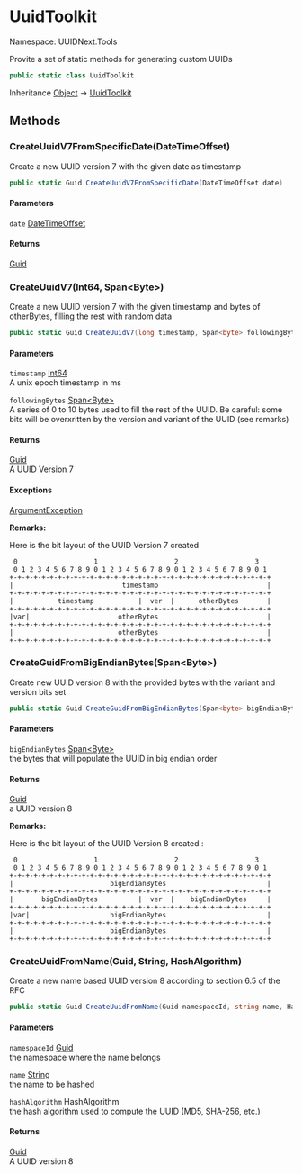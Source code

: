 # UuidToolkit

Namespace: UUIDNext.Tools

Provite a set of static methods for generating custom UUIDs

```csharp
public static class UuidToolkit
```

Inheritance [Object](https://docs.microsoft.com/en-us/dotnet/api/system.object) → [UuidToolkit](./uuidnext.tools.uuidtoolkit.md)

## Methods

### **CreateUuidV7FromSpecificDate(DateTimeOffset)**

Create a new UUID version 7 with the given date as timestamp

```csharp
public static Guid CreateUuidV7FromSpecificDate(DateTimeOffset date)
```

#### Parameters

`date` [DateTimeOffset](https://docs.microsoft.com/en-us/dotnet/api/system.datetimeoffset)<br>

#### Returns

[Guid](https://docs.microsoft.com/en-us/dotnet/api/system.guid)<br>

### **CreateUuidV7(Int64, Span&lt;Byte&gt;)**

Create a new UUID version 7 with the given timestamp and bytes of otherBytes, filling the rest with random data

```csharp
public static Guid CreateUuidV7(long timestamp, Span<byte> followingBytes)
```

#### Parameters

`timestamp` [Int64](https://docs.microsoft.com/en-us/dotnet/api/system.int64)<br>
A unix epoch timestamp in ms

`followingBytes` [Span&lt;Byte&gt;](https://docs.microsoft.com/en-us/dotnet/api/system.span-1)<br>
A series of 0 to 10 bytes used to fill the rest of the UUID. 
 Be careful: some bits will be overxritten by the version and variant of the UUID (see remarks)

#### Returns

[Guid](https://docs.microsoft.com/en-us/dotnet/api/system.guid)<br>
A UUID Version 7

#### Exceptions

[ArgumentException](https://docs.microsoft.com/en-us/dotnet/api/system.argumentexception)<br>

**Remarks:**

Here is the bit layout of the UUID Version 7 created
```
 0                   1                   2                   3
 0 1 2 3 4 5 6 7 8 9 0 1 2 3 4 5 6 7 8 9 0 1 2 3 4 5 6 7 8 9 0 1
+-+-+-+-+-+-+-+-+-+-+-+-+-+-+-+-+-+-+-+-+-+-+-+-+-+-+-+-+-+-+-+-+
|                           timestamp                           |
+-+-+-+-+-+-+-+-+-+-+-+-+-+-+-+-+-+-+-+-+-+-+-+-+-+-+-+-+-+-+-+-+
|           timestamp           |  ver  |      otherBytes       |
+-+-+-+-+-+-+-+-+-+-+-+-+-+-+-+-+-+-+-+-+-+-+-+-+-+-+-+-+-+-+-+-+
|var|                      otherBytes                           |
+-+-+-+-+-+-+-+-+-+-+-+-+-+-+-+-+-+-+-+-+-+-+-+-+-+-+-+-+-+-+-+-+
|                          otherBytes                           |
+-+-+-+-+-+-+-+-+-+-+-+-+-+-+-+-+-+-+-+-+-+-+-+-+-+-+-+-+-+-+-+-+
```

### **CreateGuidFromBigEndianBytes(Span&lt;Byte&gt;)**

Create new UUID version 8 with the provided bytes with the variant and version bits set

```csharp
public static Guid CreateGuidFromBigEndianBytes(Span<byte> bigEndianBytes)
```

#### Parameters

`bigEndianBytes` [Span&lt;Byte&gt;](https://docs.microsoft.com/en-us/dotnet/api/system.span-1)<br>
the bytes that will populate the UUID in big endian order

#### Returns

[Guid](https://docs.microsoft.com/en-us/dotnet/api/system.guid)<br>
a UUID version 8

**Remarks:**

Here is the bit layout of the UUID Version 8 created :
```
 0                   1                   2                   3
 0 1 2 3 4 5 6 7 8 9 0 1 2 3 4 5 6 7 8 9 0 1 2 3 4 5 6 7 8 9 0 1
+-+-+-+-+-+-+-+-+-+-+-+-+-+-+-+-+-+-+-+-+-+-+-+-+-+-+-+-+-+-+-+-+
|                        bigEndianBytes                         |
+-+-+-+-+-+-+-+-+-+-+-+-+-+-+-+-+-+-+-+-+-+-+-+-+-+-+-+-+-+-+-+-+
|       bigEndianBytes          |  ver  |    bigEndianBytes     |
+-+-+-+-+-+-+-+-+-+-+-+-+-+-+-+-+-+-+-+-+-+-+-+-+-+-+-+-+-+-+-+-+
|var|                    bigEndianBytes                         |
+-+-+-+-+-+-+-+-+-+-+-+-+-+-+-+-+-+-+-+-+-+-+-+-+-+-+-+-+-+-+-+-+
|                        bigEndianBytes                         |
+-+-+-+-+-+-+-+-+-+-+-+-+-+-+-+-+-+-+-+-+-+-+-+-+-+-+-+-+-+-+-+-+ 
```

### **CreateUuidFromName(Guid, String, HashAlgorithm)**

Create a new name based UUID version 8 according to section 6.5 of the RFC

```csharp
public static Guid CreateUuidFromName(Guid namespaceId, string name, HashAlgorithm hashAlgorithm)
```

#### Parameters

`namespaceId` [Guid](https://docs.microsoft.com/en-us/dotnet/api/system.guid)<br>
the namespace where the name belongs

`name` [String](https://docs.microsoft.com/en-us/dotnet/api/system.string)<br>
the name to be hashed

`hashAlgorithm` HashAlgorithm<br>
the hash algorithm used to compute the UUID (MD5, SHA-256, etc.)

#### Returns

[Guid](https://docs.microsoft.com/en-us/dotnet/api/system.guid)<br>
A UUID version 8
